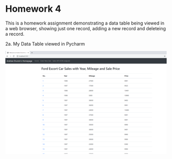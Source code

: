 <h1>Homework 4</h1>
<p>This is a homework assignment demonstrating a data table being viewed in a web browser, showing just one record, adding a new record and deleteing a record. </p>
<p>2a. My Data Table viewed in Pycharm</p>

![Homepage displaying my data](./screenshots/HomepageWithMyDataHW3.png)

